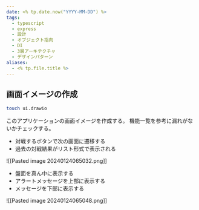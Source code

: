 ```yaml
---
date: <% tp.date.now("YYYY-MM-DD") %>
tags:
  - typescript
  - express
  - 設計
  - オブジェクト指向
  - DI
  - 3層アーキテクチャ
  - デザインパターン
aliases:
  - <% tp.file.title %>
---
```


## 画面イメージの作成

```bash
touch ui.drawio
```

このアプリケーションの画面イメージを作成する。
機能一覧を参考に漏れがないかチェックする。

- 対戦するボタンで次の画面に遷移する
- 過去の対戦結果がリスト形式で表示される

![[Pasted image 20240124065032.png]]

- 盤面を真ん中に表示する
- アラートメッセージを上部に表示する
- メッセージを下部に表示する

![[Pasted image 20240124065048.png]]
